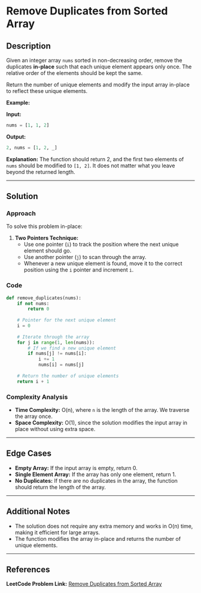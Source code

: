 # Remove Duplicates from Sorted Array

## Description

Given an integer array `nums` sorted in non-decreasing order, remove the duplicates **in-place** such that each unique element appears only once. The relative order of the elements should be kept the same. 

Return the number of unique elements and modify the input array in-place to reflect these unique elements.

**Example:**

**Input:**
```python
nums = [1, 1, 2]
```

**Output:**
```python
2, nums = [1, 2, _]
```

**Explanation:**
The function should return 2, and the first two elements of `nums` should be modified to `[1, 2]`. It does not matter what you leave beyond the returned length.

---

## Solution

### Approach

To solve this problem in-place:
1. **Two Pointers Technique:**
   - Use one pointer (`i`) to track the position where the next unique element should go.
   - Use another pointer (`j`) to scan through the array.
   - Whenever a new unique element is found, move it to the correct position using the `i` pointer and increment `i`.

### Code

```python
def remove_duplicates(nums):
    if not nums:
        return 0
    
    # Pointer for the next unique element
    i = 0
    
    # Iterate through the array
    for j in range(1, len(nums)):
        # If we find a new unique element
        if nums[j] != nums[i]:
            i += 1
            nums[i] = nums[j]
    
    # Return the number of unique elements
    return i + 1
```

### Complexity Analysis

- **Time Complexity:** O(n), where `n` is the length of the array. We traverse the array once.
- **Space Complexity:** O(1), since the solution modifies the input array in place without using extra space.

---

## Edge Cases

- **Empty Array:** If the input array is empty, return 0.
- **Single Element Array:** If the array has only one element, return 1.
- **No Duplicates:** If there are no duplicates in the array, the function should return the length of the array.

---

## Additional Notes

- The solution does not require any extra memory and works in O(n) time, making it efficient for large arrays.
- The function modifies the array in-place and returns the number of unique elements.

---

## References

**LeetCode Problem Link:** [Remove Duplicates from Sorted Array](https://leetcode.com/problems/remove-duplicates-from-sorted-array/)
